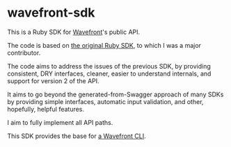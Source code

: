 # wavefront-sdk

This is a Ruby SDK for [Wavefront](https://www.wavefront.com/)'s
public API.

The code is based on [the original Ruby
SDK](https://github.com/wavefrontHQ/ruby-client), to which I was a
major contributor.

The code aims to address the issues of the previous SDK, by
providing consistent, DRY interfaces, cleaner, easier to understand
internals, and support for version 2 of the API.

It aims to go beyond the generated-from-Swagger approach of many
SDKs by providing simple interfaces, automatic input validation, and
other, hopefully, helpful features.

I aim to fully implement all API paths.

This SDK provides the base for [a Wavefront
CLI](https://github.com/snltd/wavefront-cli).
